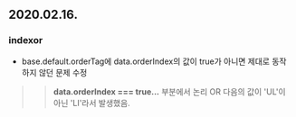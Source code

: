 2020.02.16.
---

### indexor
* base.default.orderTag에 data.orderIndex의 값이 true가 아니면 제대로 동작하지 않던 문제 수정
>> **data.orderIndex === true...** 부분에서 논리 OR 다음의 값이 'UL'이 아닌 'LI'라서 발생했음.
